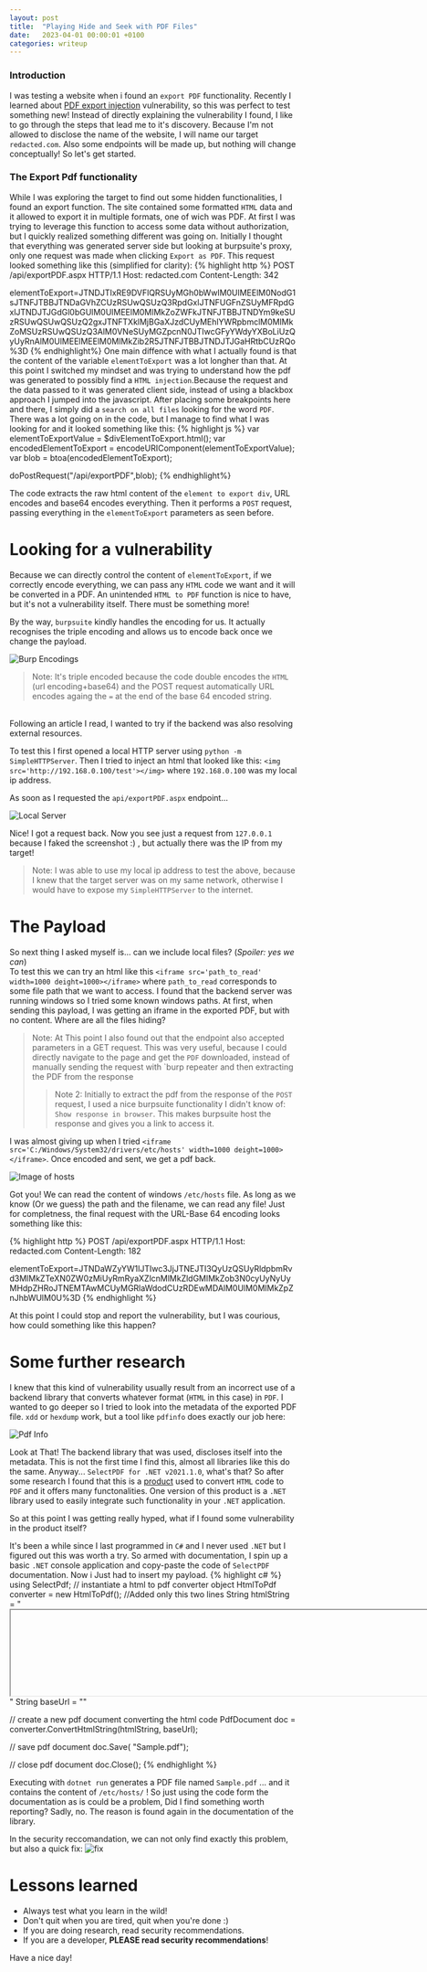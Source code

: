 ```yaml
---
layout: post
title:  "Playing Hide and Seek with PDF Files"
date:   2023-04-01 00:00:01 +0100
categories: writeup
---
```


### Introduction
I was testing a website when i found an `export PDF` functionality. Recently I learned about [PDF export injection](https://inonst.medium.com/export-injection-2eebc4f17117) vulnerability, so this was perfect to test something new! Instead of directly explaining the vulnerability I found, I like to go through the steps that lead me to it's discovery. Because I'm not allowed to disclose the name of the website, I will name our target `redacted.com`. Also some endpoints will be made up, but nothing will change conceptually! So let's get started.

### The Export Pdf functionality
While I was exploring the target to find out some hidden functionalities, I found an export function. The site contained some formatted `HTML` data and it allowed to export it in multiple formats, one of wich was PDF. At first I was trying to leverage this function to access some data without authorization, but I quickly realized something different was going on.
Initially I thought that everything was generated server side but looking at burpsuite's proxy, only one request was made when clicking `Export as PDF`. This request looked something like this (simplified for clarity):
{% highlight http %}
POST /api/exportPDF.aspx HTTP/1.1
Host: redacted.com
Content-Length: 342

elementToExport=JTNDJTIxRE9DVFlQRSUyMGh0bWwlM0UlMEElM0NodG1sJTNFJTBBJTNDaGVhZCUzRSUwQSUzQ3RpdGxlJTNFUGFnZSUyMFRpdGxlJTNDJTJGdGl0bGUlM0UlMEElM0MlMkZoZWFkJTNFJTBBJTNDYm9keSUzRSUwQSUwQSUzQ2gxJTNFTXklMjBGaXJzdCUyMEhlYWRpbmclM0MlMkZoMSUzRSUwQSUzQ3AlM0VNeSUyMGZpcnN0JTIwcGFyYWdyYXBoLiUzQyUyRnAlM0UlMEElMEElM0MlMkZib2R5JTNFJTBBJTNDJTJGaHRtbCUzRQo%3D
{% endhighlight%}
One main diffence with what I actually found is that the content of the variable `elementToExport` was a lot longher than that. At this point I switched my mindset and was trying to understand how the pdf was generated to possibly find a `HTML injection`.Because the request and the data passed to it was generated client side, instead of using a blackbox approach I jumped into the javascript. After placing some breakpoints here and there, I simply did a `search on all files` looking for the word `PDF`. There was a lot going on in the code, but I manage to find what I was looking for and it looked something like this:
{% highlight js %}
var elementToExportValue = $divElementToExport.html();
var encodedElementToExport = encodeURIComponent(elementToExportValue);
var blob = btoa(encodedElementToExport);

doPostRequest("/api/exportPDF",blob);
{% endhighlight%}

The code extracts the raw html content of the `element to export div`, URL encodes and base64 encodes everything. Then it performs a `POST` request, passing everything in the `elementToExport` parameters as seen before. 

# Looking for a vulnerability
Because we can directly control the content of `elementToExport`, if we correctly encode everything, we can pass any `HTML` code we want and it will be converted in a PDF. An unintended `HTML to PDF` function is nice to have, but it's not a vulnerability itself. There must be something more!

By the way, `burpsuite` kindly handles the encoding for us. It actually recognises the triple encoding and allows us to encode back once we change the payload.

![Burp Encodings](assets/burpEncodings.png)



> Note: It's triple encoded because the code double encodes the `HTML` (url encoding+base64) and the POST request automatically URL encodes againg the `=` at the end of the base 64 encoded string.

<br>
Following an article I read, I wanted to try if the backend was also resolving external resources. 


To test this I first opened a local HTTP server using `python -m SimpleHTTPServer`. Then I tried to inject an html that looked like this: `<img src='http://192.168.0.100/test'></img>` where `192.168.0.100` was my local ip address.

As soon as I requested the `api/exportPDF.aspx` endpoint...

![Local Server](assets/LocalServer.png)

Nice! I got a request back. Now you see just a request from `127.0.0.1` because I faked the screenshot :\) , but actually there was the IP from my target! 

> Note: I was able to use my local ip address to test the above, because I knew that the target server was on my same network, otherwise I would have to expose my `SimpleHTTPServer` to the internet.

# The Payload

So next thing I asked myself is... can we include local files? \(*Spoiler: yes we can*\) <br> To test this we can try an html like this `<iframe src='path_to_read' width=1000 deight=1000></iframe>` where `path_to_read` corresponds to some file path that we want to access. I found that the backend server was running windows so I tried some known windows paths. At first, when sending this payload, I was getting an iframe in the exported PDF, but with no content. Where are all the files hiding? 
> Note: At This point I also found out that the endpoint also accepted parameters in a GET request. This was very useful, because I could directly navigate to the page and get the `PDF` downloaded, instead of manually sending the request with `burp repeater and then extracting the PDF from the response
>> Note 2: Initially to extract the pdf from the response of the `POST` request, I used a nice burpsuite functionality I didn't know of: `Show response in browser`. This makes burpsuite host the response and gives you a link to access it.

I was almost giving up when I tried `<iframe src='C:/Windows/System32/drivers/etc/hosts' width=1000 deight=1000></iframe>`. Once encoded and sent, we get a pdf back. 

![Image of hosts](/assets/hostsetc.png)

Got you! We can read the content of windows `/etc/hosts` file. As long as we know (Or we guess) the path and the filename, we can read any file! 
Just for completness, the final request with the URL-Base 64 encoding looks something like this:

{% highlight http %}
POST /api/exportPDF.aspx HTTP/1.1
Host: redacted.com
Content-Length: 182

elementToExport=JTNDaWZyYW1lJTIwc3JjJTNEJTI3QyUzQSUyRldpbmRvd3MlMkZTeXN0ZW0zMiUyRmRyaXZlcnMlMkZldGMlMkZob3N0cyUyNyUyMHdpZHRoJTNEMTAwMCUyMGRlaWdodCUzRDEwMDAlM0UlM0MlMkZpZnJhbWUlM0U%3D
{% endhighlight %}

At this point I could stop and report the vulnerability, but I was courious, how could something like this happen?

# Some further research

I knew that this kind of vulnerability usually result from an incorrect use of a backend library that converts whatever format (`HTML` in this case) in `PDF`. I wanted to go deeper so I tried to look into the metadata of the exported PDF file. `xdd` or `hexdump` work, but a tool like `pdfinfo` does exactly our job here:

![Pdf Info](/assets/pdfinfo.png)

Look at That! The backend library that was used, discloses itself into the metadata. This is not the first time I find this, almost all libraries like this do the same. Anyway... `SelectPDF for .NET v2021.1.0`, what's that? So after some research I found that this is a [product](https://selectpdf.com/html-to-pdf-converter-for-net/) used to convert `HTML` code to `PDF` and it offers many functonalities. One version of this product is a `.NET` library used to easily integrate such functionality in your `.NET` application.

So at this point I was getting really hyped, what if I found some vulnerability in the product itself?

It's been a while since I last programmed in `C#` and I never used `.NET` but I figured out this was worth a try.
So armed with documentation, I spin up a basic `.NET` console application and copy-paste the code of `SelectPDF` documentation.
Now i Just had to insert my payload.
{% highlight c# %}
using SelectPdf;
// instantiate a html to pdf converter object
HtmlToPdf converter = new HtmlToPdf();
//Added only this two lines
String htmlString = "<iframe src='C:/Windows/System32/drivers/etc/hosts' width=1000 deight=1000></iframe>"
String baseUrl = ""

// create a new pdf document converting the html code
PdfDocument doc = converter.ConvertHtmlString(htmlString, baseUrl);

// save pdf document
doc.Save( "Sample.pdf");

// close pdf document
doc.Close();
{% endhighlight %}

Executing with `dotnet run` generates a PDF file named `Sample.pdf` ... and it contains the content of `/etc/hosts/` ! 
So just using the code form the documentation as is could be a problem, Did I find something worth reporting? Sadly, no. The reason is found again in the documentation of the library.

In the security reccomandation, we can not only find exactly this problem, but also a quick fix:
![fix](/assets/fixquick.png)

# Lessons learned

* Always test what you learn in the wild!
* Don't quit when you are tired, quit when you're done :\)
* If you are doing research, read security recommendations.
* If you are a developer, **PLEASE read security recommendations**!


Have a nice day!
